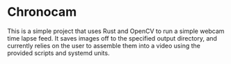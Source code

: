 # Chronocam

This is a simple project that uses Rust and OpenCV to run a simple webcam time lapse
feed. It saves images off to the specified output directory, and currently relies on the user
to assemble them into a video using the provided scripts and systemd units.
